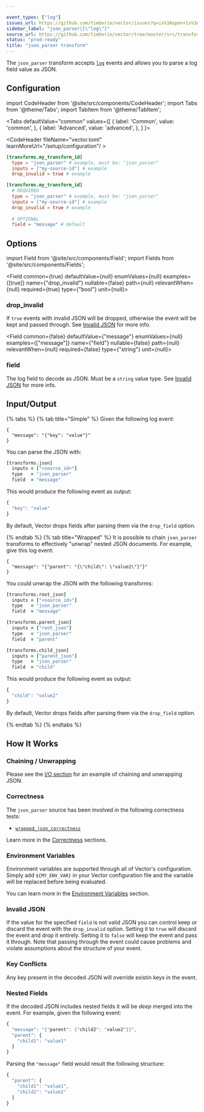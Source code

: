 ```yaml
---

event_types: ["log"]
issues_url: https://github.com/timberio/vector/issues?q=is%3Aopen+is%3Aissue+label%3A%22transform%3A+json_parser%22
sidebar_label: "json_parser|[\"log\"]"
source_url: https://github.com/timberio/vector/tree/master/src/transforms/json_parser.rs
status: "prod-ready"
title: "json_parser transform" 
---
```


The `json_parser` transform accepts [`log`][docs.data-model#log] events and allows you to parse a log field value as JSON.

## Configuration

import CodeHeader from '@site/src/components/CodeHeader';
import Tabs from '@theme/Tabs';
import TabItem from '@theme/TabItem';

<Tabs
  defaultValue="common"
  values={[
    { label: 'Common', value: 'common', },
    { label: 'Advanced', value: 'advanced', },
  ]
}>
<TabItem value="common">

<CodeHeader fileName="vector.toml" learnMoreUrl="/setup/configuration"/ >

```toml
[transforms.my_transform_id]
  type = "json_parser" # example, must be: "json_parser"
  inputs = ["my-source-id"] # example
  drop_invalid = true # example
```

</TabItem>
<TabItem value="advanced">

<CodeHeader fileName="vector.toml" learnMoreUrl="/setup/configuration" />

```toml
[transforms.my_transform_id]
  # REQUIRED
  type = "json_parser" # example, must be: "json_parser"
  inputs = ["my-source-id"] # example
  drop_invalid = true # example
  
  # OPTIONAL
  field = "message" # default
```

</TabItem>

</Tabs>

## Options

import Field from '@site/src/components/Field';
import Fields from '@site/src/components/Fields';

<Fields filters={true}>


<Field
  common={true}
  defaultValue={null}
  enumValues={null}
  examples={[true]}
  name={"drop_invalid"}
  nullable={false}
  path={null}
  relevantWhen={null}
  required={true}
  type={"bool"}
  unit={null}>

### drop_invalid

If `true` events with invalid JSON will be dropped, otherwise the event will be kept and passed through. See [Invalid JSON](#invalid-json) for more info.


</Field>


<Field
  common={false}
  defaultValue={"message"}
  enumValues={null}
  examples={["message"]}
  name={"field"}
  nullable={false}
  path={null}
  relevantWhen={null}
  required={false}
  type={"string"}
  unit={null}>

### field

The log field to decode as JSON. Must be a `string` value type. See [Invalid JSON](#invalid-json) for more info.


</Field>


</Fields>

## Input/Output

{% tabs %}
{% tab title="Simple" %}
Given the following log event:

```
{
  "message": "{"key": "value"}"
}
```

You can parse the JSON with:

```coffeescript
[transforms.json]
  inputs = ["<source_id>"]
  type   = "json_parser"
  field  = "message"
```

This would produce the following event as output:

```javascript
{
  "key": "value"
}
```

By default, Vector drops fields after parsing them via the `drop_field`
option.

{% endtab %}
{% tab title="Wrapped" %}
It is possible to chain `json_parser` transforms to effectively "unwrap"
nested JSON documents. For example, give this log event:

```
{
  "message": "{"parent": "{\"child\": \"value2\"}"}"
}
```

You could unwrap the JSON with the following transforms:

```coffeescript
[transforms.root_json]
  inputs = ["<source_id>"]
  type   = "json_parser"
  field  = "message"

[transforms.parent_json]
  inputs = ["root_json"]
  type   = "json_parser"
  field  = "parent"

[transforms.child_json]
  inputs = ["parent_json"]
  type   = "json_parser"
  field  = "child"
```

This would produce the following event as output:

```javascript
{
  "child": "value2"
}
```

By default, Vector drops fields after parsing them via the `drop_field`
option.

{% endtab %}
{% endtabs %}

## How It Works

### Chaining / Unwrapping

Please see the [I/O section](#i-o) for an example of chaining and unwrapping JSON.

### Correctness

The `json_parser` source has been involved in the following correctness tests:

* [`wrapped_json_correctness`][urls.wrapped_json_correctness_test]

Learn more in the [Correctness][docs.correctness] sections.

### Environment Variables

Environment variables are supported through all of Vector's configuration.
Simply add `${MY_ENV_VAR}` in your Vector configuration file and the variable
will be replaced before being evaluated.

You can learn more in the [Environment Variables][docs.configuration#environment-variables]
section.

### Invalid JSON

If the value for the specified `field` is not valid JSON you can control keep or discard the event with the `drop_invalid` option. Setting it to `true` will discard the event and drop it entirely. Setting it to `false` will keep the event and pass it through. Note that passing through the event could cause problems and violate assumptions about the structure of your event.

### Key Conflicts

Any key present in the decoded JSON will override existin keys in the event.

### Nested Fields

If the decoded JSON includes nested fields it will be _deep_ merged into the event. For example, given the following event:

```javascript
{
  "message": "{"parent": {"child2": "value2"}}",
  "parent": {
    "child1": "value1"
  }
}
```

Parsing the `"message"` field would result the following structure:

```javascript
{
  "parent": {
    "child1": "value1",
    "child2": "value2"
  }
}
```


[docs.configuration#environment-variables]: ../../setup/configuration#environment-variables
[docs.correctness]: ../../about/correctness
[docs.data-model#log]: ../../about/data-model#log
[urls.wrapped_json_correctness_test]: https://github.com/timberio/vector-test-harness/tree/master/cases/wrapped_json_correctness
